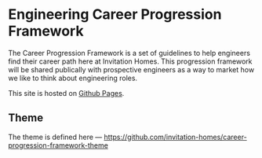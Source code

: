 # Engineering Career Progression Framework

The Career Progression Framework is a set of guidelines to help engineers find their career path here at Invitation Homes. This progression framework will be shared publically with prospective engineers as a way to market how we like to think about engineering roles.

This site is hosted on [Github Pages](https://invitation-homes.github.io/career-progression-framework/).

## Theme

The theme is defined here — https://github.com/invitation-homes/career-progression-framework-theme

